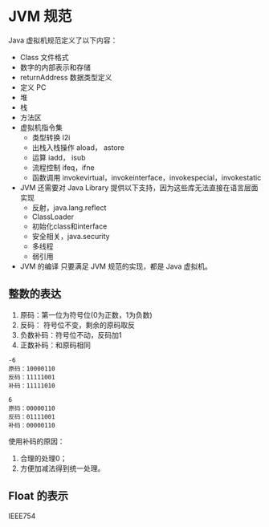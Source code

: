 # JVM 规范
Java 虚拟机规范定义了以下内容：
* Class 文件格式
* 数字的内部表示和存储
* returnAddress 数据类型定义
* 定义 PC
* 堆
* 栈
* 方法区
* 虚拟机指令集
    * 类型转换 l2i
    * 出栈入栈操作 aload， astore
    * 运算 iadd， isub
    * 流程控制 ifeq，ifne
    * 函数调用 invokevirtual，invokeinterface，invokespecial，invokestatic
* JVM 还需要对 Java Library 提供以下支持，因为这些库无法直接在语言层面实现
    * 反射，java.lang.reflect
    * ClassLoader
    * 初始化class和interface
    * 安全相关，java.security
    * 多线程
    * 弱引用
* JVM 的编译
只要满足 JVM 规范的实现，都是 Java 虚拟机。

## 整数的表达
1. 原码：第一位为符号位(0为正数，1为负数)
2. 反码： 符号位不变，剩余的原码取反
3. 负数补码：符号位不动，反码加1
4. 正数补码：和原码相同
```
-6
原码：10000110
反码：11111001
补码：11111010

6
原码：00000110
反码：01111001
补码：00000110
```
使用补码的原因：
1. 合理的处理0；
2. 方便加减法得到统一处理。

## Float 的表示
IEEE754